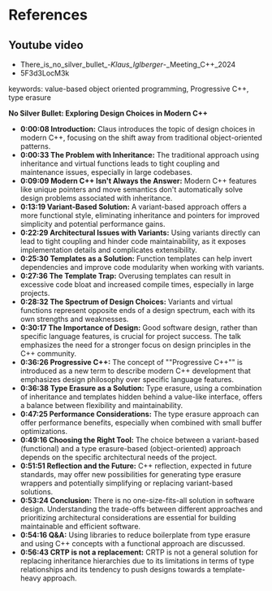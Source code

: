 
# References

## Youtube video
- There_is_no_silver_bullet_-_Klaus_Iglberger_-_Meeting_C++_2024
- 5F3d3LocM3k

keywords: value-based object oriented programming, Progressive C++,
type erasure

**No Silver Bullet: Exploring Design Choices in Modern C++**

*   **0:00:08 Introduction:** Claus introduces the topic of design
    choices in modern C++, focusing on the shift away from traditional
    object-oriented patterns.
*   **0:00:33 The Problem with Inheritance:** The traditional approach
    using inheritance and virtual functions leads to tight coupling
    and maintenance issues, especially in large codebases.
*   **0:09:09 Modern C++ Isn't Always the Answer:** Modern C++
    features like unique pointers and move semantics don't
    automatically solve design problems associated with inheritance.
*   **0:13:19 Variant-Based Solution:** A variant-based approach
    offers a more functional style, eliminating inheritance and
    pointers for improved simplicity and potential performance gains.
*   **0:22:29 Architectural Issues with Variants:** Using variants
    directly can lead to tight coupling and hinder code
    maintainability, as it exposes implementation details and
    complicates extensibility.
*   **0:25:30 Templates as a Solution:** Function templates can help
    invert dependencies and improve code modularity when working with
    variants.
*   **0:27:36 The Template Trap:** Overusing templates can result in
    excessive code bloat and increased compile times, especially in
    large projects.
*   **0:28:32 The Spectrum of Design Choices:** Variants and virtual
    functions represent opposite ends of a design spectrum, each with
    its own strengths and weaknesses.
*   **0:30:17 The Importance of Design:** Good software design, rather
    than specific language features, is crucial for project
    success. The talk emphasizes the need for a stronger focus on
    design principles in the C++ community.
*   **0:36:26 Progressive C++:** The concept of ""Progressive C++"" is
    introduced as a new term to describe modern C++ development that
    emphasizes design philosophy over specific language features.
*   **0:36:38 Type Erasure as a Solution:** Type erasure, using a
    combination of inheritance and templates hidden behind a
    value-like interface, offers a balance between flexibility and
    maintainability.
*   **0:47:25 Performance Considerations:** The type erasure approach
    can offer performance benefits, especially when combined with
    small buffer optimizations.
*   **0:49:16 Choosing the Right Tool:** The choice between a
    variant-based (functional) and a type erasure-based
    (object-oriented) approach depends on the specific architectural
    needs of the project.
*   **0:51:51 Reflection and the Future:** C++ reflection, expected in
    future standards, may offer new possibilities for generating type
    erasure wrappers and potentially simplifying or replacing
    variant-based solutions.
*   **0:53:24 Conclusion:** There is no one-size-fits-all solution in
    software design. Understanding the trade-offs between different
    approaches and prioritizing architectural considerations are
    essential for building maintainable and efficient software.
*   **0:54:16 Q&A:** Using libraries to reduce boilerplate from type
    erasure and using C++ concepts with a functional approach are
    discussed.
*   **0:56:43 CRTP is not a replacement:** CRTP is not a general
    solution for replacing inheritance hierarchies due to its
    limitations in terms of type relationships and its tendency to
    push designs towards a template-heavy approach.
